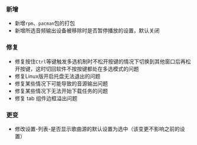 ### 新增

- 新增`rpm`、`pacman`包的打包
- 新增所选音频输出设备被移除时是否暂停播放的设置，默认关闭

### 修复

- 修复按住`Ctrl`等键触发多选机制时不松开按键的情况下切换到其他窗口后再松开按键，这时切回软件不按按键都处在多选模式的问题
- 修复Linux版开启托盘无法退出的问题
- 修复某些情况下可能导致的音源输出问题
- 修复某些情况下无法开始下载任务的问题
- 修复 tab 组件边框溢出问题

### 更变

- 修改设置-列表-是否显示歌曲源的默认设置为选中（该变更不影响之前的设置）
